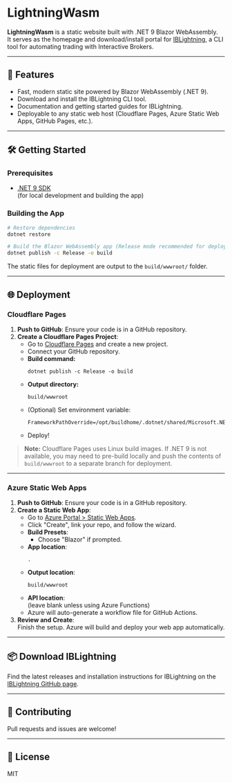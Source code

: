 # LightningWasm

**LightningWasm** is a static website built with .NET 9 Blazor WebAssembly.  
It serves as the homepage and download/install portal for [IBLightning](https://github.com/BinaryGalaxy1/IBLightning), a CLI tool for automating trading with Interactive Brokers.

---

## 🚀 Features

- Fast, modern static site powered by Blazor WebAssembly (.NET 9).
- Download and install the IBLightning CLI tool.
- Documentation and getting started guides for IBLightning.
- Deployable to any static web host (Cloudflare Pages, Azure Static Web Apps, GitHub Pages, etc.).



---

## 🛠️ Getting Started

### Prerequisites

- [.NET 9 SDK](https://dotnet.microsoft.com/en-us/download/dotnet/9.0)  
  (for local development and building the app)

### Building the App

```bash
# Restore dependencies
dotnet restore

# Build the Blazor WebAssembly app (Release mode recommended for deployment)
dotnet publish -c Release -o build
```

The static files for deployment are output to the `build/wwwroot/` folder.

---

## 🌐 Deployment

### Cloudflare Pages

1. **Push to GitHub**: Ensure your code is in a GitHub repository.
2. **Create a Cloudflare Pages Project**:  
   - Go to [Cloudflare Pages](https://pages.cloudflare.com/) and create a new project.
   - Connect your GitHub repository.
   - **Build command:**  
     ```
     dotnet publish -c Release -o build
     ```
   - **Output directory:**  
     ```
     build/wwwroot
     ```
   - (Optional) Set environment variable:  
     ```
     FrameworkPathOverride=/opt/buildhome/.dotnet/shared/Microsoft.NETCore.App/9.0.0
     ```
   - Deploy!

> **Note:** Cloudflare Pages uses Linux build images. If .NET 9 is not available, you may need to pre-build locally and push the contents of `build/wwwroot` to a separate branch for deployment.

---

### Azure Static Web Apps

1. **Push to GitHub**: Ensure your code is in a GitHub repository.
2. **Create a Static Web App**:  
   - Go to [Azure Portal > Static Web Apps](https://portal.azure.com/).
   - Click "Create", link your repo, and follow the wizard.
   - **Build Presets**:  
     - Choose "Blazor" if prompted.
   - **App location**:  
     ```
     .
     ```
   - **Output location**:  
     ```
     build/wwwroot
     ```
   - **API location**:  
     (leave blank unless using Azure Functions)
   - Azure will auto-generate a workflow file for GitHub Actions.
3. **Review and Create**:  
   Finish the setup. Azure will build and deploy your web app automatically.

---

## 📦 Download IBLightning

Find the latest releases and installation instructions for IBLightning on the [IBLightning GitHub page](https://github.com/BinaryGalaxy1/IBLightning).

---

## 🤝 Contributing

Pull requests and issues are welcome!

---

## 📄 License

MIT
